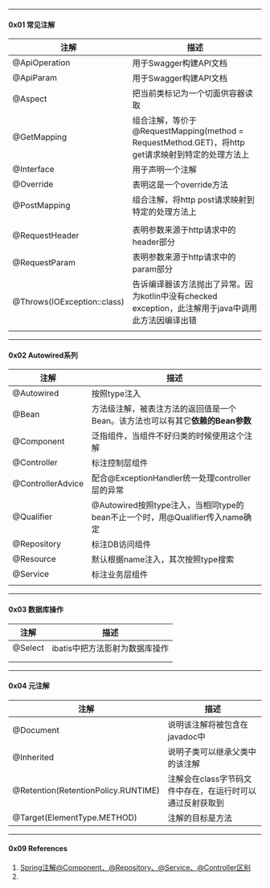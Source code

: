 



---

#### 0x01 常见注解



| 注解                        | 描述 |
| --------------------------- | ---- |
| @ApiOperation | 用于Swagger构建API文档 |
| @ApiParam | 用于Swagger构建API文档 |
| @Aspect | 把当前类标记为一个切面供容器读取 |
| @GetMapping | 组合注解，等价于@RequestMapping(method = RequestMethod.GET)，将http get请求映射到特定的处理方法上 |
| @Interface                        | 用于声明一个注解                                             |
| @Override                    | 表明这是一个override方法                                    |
| @PostMapping | 组合注解，将http post请求映射到特定的处理方法上 |
|  |  |
| @RequestHeader | 表明参数来源于http请求中的header部分 |
| @RequestParam | 表明参数来源于http请求中的param部分 |
| @Throws(IOException::class)  | 告诉编译器该方法抛出了异常。因为kotlin中没有checked exception，此注解用于java中调用此方法因编译出错 |
|                             ||



----

#### 0x02 Autowired系列



| 注解              | 描述                                                         |
| ----------------- | ------------------------------------------------------------ |
| @Autowired        | 按照type注入                                                 |
| @Bean             | 方法级注解，被表注方法的返回值是一个Bean。该方法也可以有其它**依赖的Bean参数** |
| @Component        | 泛指组件，当组件不好归类的时候使用这个注解                   |
| @Controller       | 标注控制层组件                                               |
| @ControllerAdvice | 配合@ExceptionHandler统一处理controller层的异常              |
| @Qualifier        | @Autowired按照type注入，当相同type的bean不止一个时，用@Qualifier传入name确定 |
| @Repository       | 标注DB访问组件                                               |
| @Resource         | 默认根据name注入，其次按照type搜索                           |
| @Service          | 标注业务层组件                                               |
|                   |                                                              |



---

#### 0x03 数据库操作

| 注解    | 描述                           |
| ------- | ------------------------------ |
| @Select | ibatis中把方法影射为数据库操作 |
|         |                                |
|         |                                |



---

#### 0x04 元注解



| 注解                                | 描述                                                      |
| ----------------------------------- | --------------------------------------------------------- |
| @Document                           | 说明该注解将被包含在javadoc中                             |
| @Inherited                          | 说明子类可以继承父类中的该注解                            |
| @Retention(RetentionPolicy.RUNTIME) | 注解会在class字节码文件中存在，在运行时可以通过反射获取到 |
| @Target(ElementType.METHOD)         | 注解的目标是方法                                          |



----

#### 0x09 References

1. [Spring注解@Component、@Repository、@Service、@Controller区别](https://blog.csdn.net/zhang854429783/article/details/6785574)
2. 







